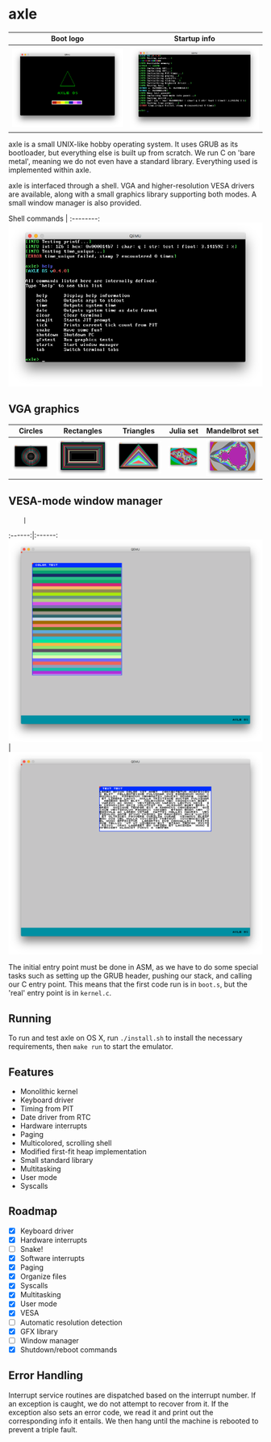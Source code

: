 axle
============================

Boot logo|Startup info       
:-------:|:------:
![Boot logo](/screenshots/boot.png) | ![Startup](/screenshots/startup.png)

axle is a small UNIX-like hobby operating system. It uses GRUB as its bootloader, but everything else is built up from scratch. We run C on 'bare metal', meaning we do not even have a standard library. Everything used is implemented within axle.

axle is interfaced through a shell. VGA and higher-resolution VESA drivers are available, along with a small graphics library supporting both modes. A small window manager is also provided.

Shell commands | 
:--------:
![Shell](/screenshots/help.png)

VGA graphics
-------------
Circles | Rectangles | Triangles | Julia set | Mandelbrot set
:------:|:----------:|:---------:|:---------:|:-------------:
![Circles](/screenshots/circle.png) | ![Rectangles](/screenshots/rect.png) | ![Triangles](/screenshots/triangle.png) | ![Julia set](/screenshots/julia.png) | ![Mandelbrot set](/screenshots/mandelbrot.png)

VESA-mode window manager
-------------
        |              
:------:|:------:
![Colors](/screenshots/color_test.png) | ![Text](/screenshots/text_test.png)

The initial entry point must be done in ASM, as we have to do some special tasks such as setting up the GRUB header, pushing our stack, and calling our C entry point. This means that the first code run is in `boot.s`, but the 'real' entry point is in `kernel.c`.

Running
----------------------
To run and test axle on OS X, run `./install.sh` to install the necessary requirements, then `make run` to start the emulator.

Features
----------------------

* Monolithic kernel
* Keyboard driver
* Timing from PIT
* Date driver from RTC
* Hardware interrupts 
* Paging
* Multicolored, scrolling shell
* Modified first-fit heap implementation
* Small standard library
* Multitasking
* User mode
* Syscalls

Roadmap
---------------------

- [x] Keyboard driver
- [x] Hardware interrupts
- [ ] Snake!
- [x] Software interrupts
- [x] Paging
- [x] Organize files
- [x] Syscalls
- [x] Multitasking
- [x] User mode
- [x] VESA
- [ ] Automatic resolution detection
- [x] GFX library
- [ ] Window manager
- [x] Shutdown/reboot commands

Error Handling
-------------------

Interrupt service routines are dispatched based on the interrupt number. If an exception is caught, we do not attempt to recover from it. If the exception also sets an error code, we read it and print out the corresponding info it entails. We then hang until the machine is rebooted to prevent a triple fault.
